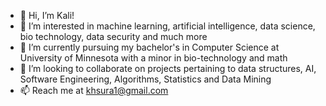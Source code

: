 - 👋 Hi, I’m Kali!
- 👀 I’m interested in machine learning, artificial intelligence, data science, bio technology, data security and much more
- 🌱 I’m currently pursuing my bachelor's in Computer Science at University of Minnesota with a minor in bio-technology and math
- 💞️ I’m looking to collaborate on projects pertaining to data structures, AI, Software Engineering,  Algorithms, Statistics and Data Mining
- 📫 Reach me at khsura1@gmail.com

